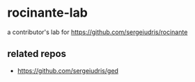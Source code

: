 # rocinante-lab
a contributor's lab for https://github.com/sergeiudris/rocinante


## related repos

- https://github.com/sergeiudris/ged